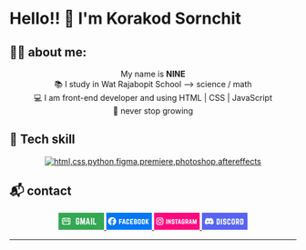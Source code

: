 # Hello!! 👋 I'm Korakod Sornchit
## 🐱‍👤 about me:

<p align="center">
My name is <b>NINE</b> <br>
📚 I study in Wat Rajabopit School --> science / math <br>
💻 I am front-end developer and using HTML | CSS | JavaScript <br>
🌱 never stop growing
<p>
 
## 🌌 Tech skill

<p align="center">
	<a href="https://skillicons.dev">
		<img src="https://skillicons.dev/icons?i=html,css,javascript,python,figma,premiere,photoshop,aftereffects" alt="html,css,python,figma,premiere,photoshop,aftereffects">
	</a>
</p>

## 📬 contact

<p align="center">
	<!--email-->
	<a href="mailto:nine123mvp@gmail.com">
		<img src="images/gmail.png" width="80px" alt="gmail"></img>
	</a>
	<!--facebook-->
	<a href="https://www.facebook.com/bilker.dally">
		<img src="images/facebook.png" width="80px" alt="facebook"></img>
	</a>
		<!--instagram-->
	<a href="https://www.instagram.com/p.nng9">
		<img src="images/instagram.png" width="80px" alt="instagram"></img>
	</a>
		<!--discord-->
	<a href="https://discordapp.com/users/766657275540275221">
		<img src="images/discord.png" width="80px" alt="discord"></img>
	</a>
</p>

---
